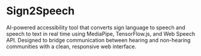 # Sign2Speech
AI-powered accessibility tool that converts sign language to speech and speech to text in real time using MediaPipe, TensorFlow.js, and Web Speech API. Designed to bridge communication between hearing and non-hearing communities with a clean, responsive web interface.
